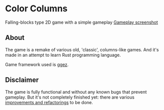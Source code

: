 # Color Columns
Falling-blocks type 2D game with a simple gameplay
[Gameplay screenshot](username.github.com/repository/img/image.jpg)

## About
The game is a remake of various old, 'classic', columns-like games.
And it's made in an attempt to learn Rust programming language.

Game framework used is [ggez](https://ggez.rs/).

## Disclaimer
The game is fully functional and without any known bugs that prevent gameplay.
But it's not completely finished yet: there are various [improvements and refactorings](https://github.com/rdrmic/color-columns/issues) to be done.
